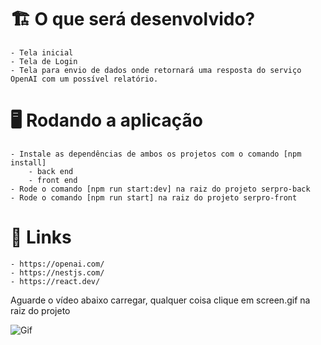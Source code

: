 # 🏗 O que será desenvolvido?
    - Tela inicial
    - Tela de Login
    - Tela para envio de dados onde retornará uma resposta do serviço OpenAI com um possível relatório.

# 🖥 Rodando a aplicação
    - Instale as dependências de ambos os projetos com o comando [npm install]
        - back end
        - front end
    - Rode o comando [npm run start:dev] na raiz do projeto serpro-back
    - Rode o comando [npm run start] na raiz do projeto serpro-front

# 🔗 Links
    - https://openai.com/
    - https://nestjs.com/
    - https://react.dev/
    
Aguarde o vídeo abaixo carregar, qualquer coisa clique em screen.gif na raiz do projeto

![Gif](screen2.gif)
